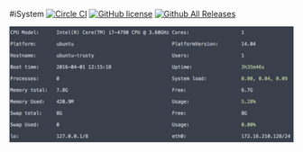 #iSystem
[![Circle CI](https://circleci.com/gh/iFrankYang/iSystem.svg?style=svg)](https://circleci.com/gh/iFrankYang/iSystem)
[![GitHub license](https://img.shields.io/github/license/iFrankYang/iSystem.svg?style=flat-square)]()
[![Github All Releases](https://img.shields.io/github/downloads/iFrankYang/iSystem/total.svg?style=flat-square)](https://github.com/iFrankYang/iSystem/releases)


![ScreenShot](/screenshots/iSystem.png)

